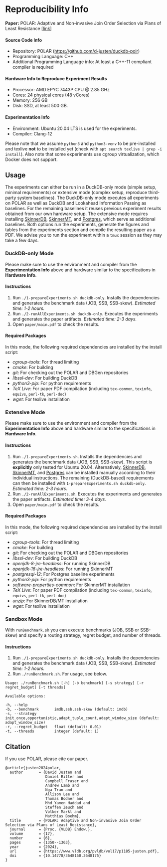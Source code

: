 # Reproducibility Info

**Paper:** POLAR: Adaptive and Non-invasive Join Order Selection via Plans of Least Resistance [[link](https://www.vldb.org/pvldb/vol17/p1185-justen.pdf)]

#### Source Code Info
- Repository: POLAR (https://github.com/d-justen/duckdb-polr)
- Programming Language: C++
- Additional Programming Language info: At least a C++-11 compliant compiler is required

#### Hardware Info to Reproduce Experiment Results

- Processor: AMD EPYC 7443P CPU @ 2.85 GHz
- Cores: 24 physical cores (48 vCores)
- Memory: 256 GB
- Disk: SSD, at least 500 GB.

#### Experimentation Info

- Environment: Ubuntu 20.04 LTS is used for the experiments.
- Compiler: Clang-12

Please note that we assume `python3` and `python3-venv` to be pre-installed and texlive **not** to be installed yet
(check with `apt search texlive | grep -i install`). Also note that some experiments use cgroup virtualization, which 
Docker does not support.

## Usage

The experiments can either be run in a DuckDB-only mode (simple setup, minimal requirements) or extensive mode
(complex setup, reproduce third-party system baselines). The DuckDB-only mode executes all experiments on POLAR
as well as DuckDB and Lookahead Information Passing as baselines. For the remaining baselines it reuses previous
experiment results obtained from our own hardware setup. The extensive mode requires installing 
[SkinnerDB](https://github.com/cornelldbgroup/skinnerdb), 
[SkinnerMT](https://github.com/cornelldbgroup/skinnerdb/tree/skinnermt), and [Postgres](https://www.postgresql.org), 
which serve as additional baselines. Both options run the experiments, generate the figures and tables from the
experiments section and compile the resulting paper as a PDF. We advise you to run the experiment within a `tmux`
session as they may take a few days.

### DuckDB-only Mode

Please make sure to use the environment and compiler from the **Experimentation Info** above and hardware similar to
the specifications in **Hardware Info**.

#### Instructions

1. Run `./1-prepareExperiments.sh duckdb-only`. Installs the dependencies and generates the benchmark data (JOB, SSB, 
SSB-skew). *Estimated time: 1-2 hours.*
2. Run `./2-runAllExperiments.sh duckdb-only`. Executes the experiments and generates the paper artifacts. *Estimated
time: 2-3 days.*
3. Open `paper/main.pdf` to check the results.

#### Required Packages

In this mode, the following required dependencies are installed by the install script:
- *cgroup-tools*: For thread limiting
- *cmake*: For building
- *git*: For checking out the POLAR and DBGen repositories
- *libssl-dev*: For building DuckDB
- *python3-pip*: For python requirements
- *TeX Live*: For paper PDF compilation (including `tex-common`, `texinfo`, `equivs`, `perl-tk`, `perl-doc`)
- *wget*: For texlive installation

### Extensive Mode

Please make sure to use the environment and compiler from the **Experimentation Info** above and hardware similar to
the specifications in **Hardware Info**.

#### Instructions

1. Run `./1-prepareExperiments.sh`. Installs the dependencies and generates the benchmark data (JOB, SSB,
   SSB-skew). This script is **explicitly** only tested for Ubuntu 20.04. Alternatively, 
   [SkinnerDB](https://github.com/cornelldbgroup/skinnerdb),
   [SkinnerMT](https://github.com/cornelldbgroup/skinnerdb/tree/skinnermt), and [Postgres](https://www.postgresql.org)
   can be installed manually according to their individual instructions. The remaining (DuckDB-based) 
   requirements can then be installed with `1-prepareExperiments.sh duckdb-only`. *Estimated time: 2-3 hours.*
2. Run `./2-runAllExperiments.sh`. Executes the experiments and generates the paper artifacts. *Estimated
   time: 3-4 days.*
3. Open `paper/main.pdf` to check the results.

#### Required Packages

In this mode, the following required dependencies are installed by the install script:
- *cgroup-tools*: For thread limiting
- *cmake*: For building
- *git*: For checking out the POLAR and DBGen repositories
- *libssl-dev*: For building DuckDB
- *openjdk-8-jre-headless*: For running SkinnerDB
- *openjdk-16-jre-headless*: For running SkinnerMT
- *postgresql-12*: For Postgres baseline experiments
- *python3-pip*: For python requirements
- *software-properties-common*: For SkinnerMT installation
- *TeX Live*: For paper PDF compilation (including `tex-common`, `texinfo`, `equivs`, `perl-tk`, `perl-doc`)
- *unzip*: For SkinnerDB/MT installation
- *wget*: For texlive installation

### Sandbox Mode

With `runBenchmark.sh` you can execute benchmarks (JOB, SSB or SSB-skew) and specify a routing strategy, regret budget,
and number of threads.

#### Instructions

1. Run `./1-prepareExperiments.sh duckdb-only`. Installs the dependencies and generates the benchmark data (JOB, SSB,
   SSB-skew). *Estimated time: 1-2 hours.*
2. Run `./runBenchmark.sh`. For usage, see below.

```
Usage: ./runBenchmark.sh [-h] [-b benchmark] [-s strategy] [-r regret_budget] [-t threads]

Available options:

-h, --help
-b, --benchmark       imdb,ssb,ssb-skew (default: imdb)
-s, --strategy        init_once,opportunistic,adapt_tuple_count,adapt_window_size (default: adapt_window_size)
-r, --regret_budget   float (default: 0.01)
-t, --threads         integer (default: 1)
```

## Citation

If you use POLAR, please cite our paper.

```
@article{justen2024polar,
  author       = {David Justen and
                  Daniel Ritter and
                  Campbell Fraser and
                  Andrew Lamb and
                  Nga Tran and
                  Allison Lee and
                  Thomas Bodner and
                  Mhd Yamen Haddad and
                  Steffen Zeuch and
                  Volker Markl and
                  Matthias Boehm},
  title        = {POLAR: Adaptive and Non-invasive Join Order Selection via Plans of Least Resistance},
  journal      = {Proc. {VLDB} Endow.},
  volume       = {17},
  number       = {6},
  pages        = {1350--1363},
  year         = {2024},
  url          = {https://www.vldb.org/pvldb/vol17/p1185-justen.pdf},
  doi          = {10.14778/3648160.3648175}
}
```